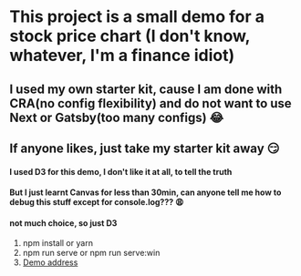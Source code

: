 # This project is a small demo for a stock price chart (I don't know, whatever, I'm a finance idiot)

## I used my own starter kit, cause I am done with CRA(no config flexibility) and do not want to use Next or Gatsby(too many configs) 😂

## If anyone likes, just take my starter kit away 😏

#### I used D3 for this demo, I don't like it at all, to tell the truth

#### But I just learnt Canvas for less than 30min, can anyone tell me how to debug this stuff except for console.log??? 😩

#### not much choice, so just D3

1. npm install or yarn
2. npm run serve or npm run serve:win
3. [Demo address](https://optimistic-stonebraker-92c5fb.netlify.app/)
